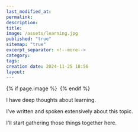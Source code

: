 ```yaml
---
last_modified_at: 
permalink: 
description: 
title: 
image: /assets/learning.jpg
published: "true"
sitemap: "true"
excerpt_separator: <!--more-->
category: 
tags: 
creation date: 2024-11-25 18:56
layout:
---
```



{% if page.image %} <img src="{{ page.image }}" alt=""> {% endif %}

I have deep thoughts about learning. 

I've written and spoken extensively about this topic. 

I'll start gathering those things together here. 

